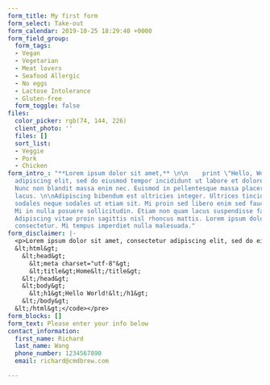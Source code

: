 ```yaml
---
form_title: My first form
form_select: Take-out
form_calendar: 2019-10-25 18:29:40 +0000
form_field_group:
  form_tags:
  - Vegan
  - Vegetarian
  - Meat lovers
  - Seafood Allergic
  - No eggs
  - Lactose Intolerance
  - Gluten-free
  form_toggle: false
files:
  color_picker: rgb(74, 144, 226)
  client_photo: ''
  files: []
  sort_list:
  - Veggie
  - Pork
  - Chicken
form_intro_: "**Lorem ipsum dolor sit amet,** \n\n    print \"Hello, World!\\n\"\n\nconsectetur
  adipiscing elit, sed do eiusmod tempor incididunt ut labore et dolore magna aliqua.
  Nunc non blandit massa enim nec. Euismod in pellentesque massa placerat duis ultricies
  lacus. \n\nAdipiscing bibendum est ultricies integer. Ultrices tincidunt arcu non
  sodales neque sodales ut etiam sit. Mi proin sed libero enim sed faucibus turpis.
  Mi in nulla posuere sollicitudin. Etiam non quam lacus suspendisse faucibus interdum.
  Adipiscing vitae proin sagittis nisl rhoncus mattis. Lorem ipsum dolor sit amet
  consectetur. Mi tempus imperdiet nulla malesuada."
form_disclaimer: |-
  <p>Lorem ipsum dolor sit amet, consectetur adipiscing elit, sed do eiusmod tempor incididunt ut labore et dolore magna aliqua. Nunc non blandit massa enim nec. Euismod in pellentesque massa placerat duis ultricies lacus. Adipiscing bibendum est ultricies integer. Ultrices tincidunt arcu non sodales neque sodales ut etiam sit. Mi proin sed libero enim sed faucibus turpis. Mi in nulla posuere sollicitudin. Etiam non quam lacus suspendisse faucibus interdum. Adipiscing vitae proin sagittis nisl rhoncus mattis. Lorem ipsum dolor sit amet consectetur. Mi tempus imperdiet nulla malesuada.</p><pre><code>&lt;!doctype html&gt;
  &lt;html&gt;
    &lt;head&gt;
      &lt;meta charset="utf-8"&gt;
      &lt;title&gt;Home&lt;/title&gt;
    &lt;/head&gt;
    &lt;body&gt;
      &lt;h1&gt;Hello World!&lt;/h1&gt;
    &lt;/body&gt;
  &lt;/html&gt;</code></pre>
form_blocks: []
form_text: Please enter your info below
contact_information:
  first_name: Richard
  last_name: Wang
  phone_number: 1234567890
  email: richard@cmdbrew.com

---
```

